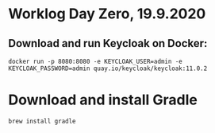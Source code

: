 # Worklog Day Zero, 19.9.2020

## Download and run Keycloak on Docker:
```
docker run -p 8080:8080 -e KEYCLOAK_USER=admin -e KEYCLOAK_PASSWORD=admin quay.io/keycloak/keycloak:11.0.2
```

# Download and install Gradle
```
brew install gradle
```